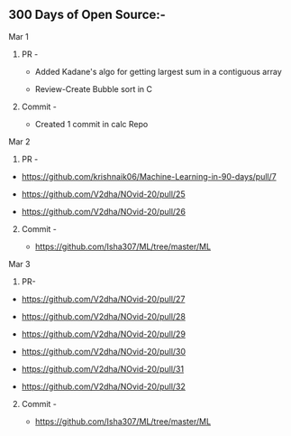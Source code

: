 ## 300 Days of Open Source:-

Mar 1

1. PR -  

   * Added Kadane's algo for getting largest sum in a contiguous array
   
   * Review-Create Bubble sort in C

2. Commit -
   
   * Created 1 commit in calc Repo
   
Mar 2

1. PR -
 
  * https://github.com/krishnaik06/Machine-Learning-in-90-days/pull/7
  
  * https://github.com/V2dha/NOvid-20/pull/25
  
  * https://github.com/V2dha/NOvid-20/pull/26
 
2. Commit -

   * https://github.com/Isha307/ML/tree/master/ML

Mar 3

1. PR-

 * https://github.com/V2dha/NOvid-20/pull/27

 * https://github.com/V2dha/NOvid-20/pull/28

* https://github.com/V2dha/NOvid-20/pull/29

* https://github.com/V2dha/NOvid-20/pull/30

* https://github.com/V2dha/NOvid-20/pull/31

* https://github.com/V2dha/NOvid-20/pull/32

2. Commit - 

   * https://github.com/Isha307/ML/tree/master/ML

